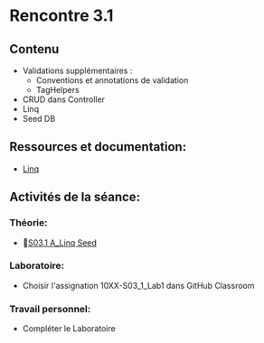 # Rencontre 3.1

## Contenu
- Validations supplémentaires :
  - Conventions et annotations de validation 
  - TagHelpers 
- CRUD dans Controller
- Linq 
- Seed DB 

## Ressources et documentation: 
- [Linq](https://docs.microsoft.com/en-us/dotnet/csharp/programming-guide/concepts/linq/)

## Activités de la séance: 
### Théorie:  
- 🔗[S03.1 A_Linq Seed](https://cegepedouardmontpetit-my.sharepoint.com/:p:/r/personal/valerie_turgeon_cegepmontpetit_ca/Documents/Site_3W6_Partage/03.1_Linq_Seed/S03.1%20A_Linq%20Seed.pptx?d=wa8a730cef0f34a23914dc2533c96c986&csf=1&web=1&e=jWeAom)

### Laboratoire: 
- Choisir l'assignation 10XX-S03_1_Lab1 dans GitHub Classroom

### Travail personnel: 
- Compléter le Laboratoire
